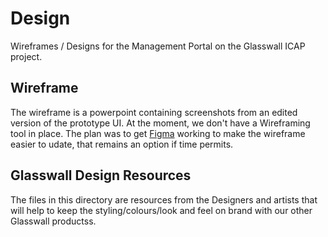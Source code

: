# Design

Wireframes / Designs for the Management Portal on the Glasswall ICAP project.

## Wireframe
The wireframe is a powerpoint containing screenshots from an edited version of the prototype UI. 
At the moment, we don't have a Wireframing tool in place. 
The plan was to get [Figma](https://www.figma.com/) working to make the wireframe easier to udate, that remains an option if time permits.

## Glasswall Design Resources
The files in this directory are resources from the Designers and artists that will help to keep the styling/colours/look and feel on brand with our other Glasswall productss.
